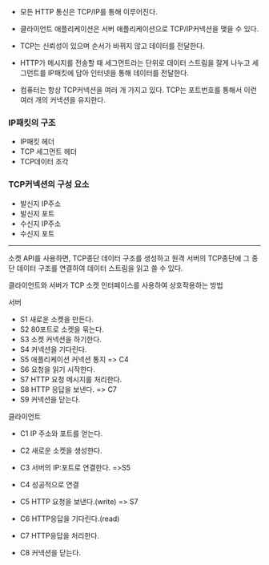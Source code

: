 - 모든 HTTP 통신은 TCP/IP를 통해 이루어진다.

- 클라이언트 애플리케이션은 서버 애플리케이션으로 TCP/IP커넥션을 맺을 수 있다.

- TCP는 신뢰성이 있으며 순서가 바뀌지 않고 데이터를 전달한다.

- HTTP가 메시지를 전송할 때 세그먼트라는 단위로 데이터 스트림을 잘게 나누고 세그먼트를 IP패킷에 담아 인터넷을 통해 데이터를 전달한다.

- 컴퓨터는 항상 TCP커넥션을 여러 개 가지고 있다. TCP는 포트번호를 통해서 이런 여러 개의 커넥션을 유지한다.

### IP패킷의 구조

- IP패킷 헤더
- TCP  세그먼트 헤더
- TCP데이터 조각

### TCP커넥션의 구성 요소

- 발신지 IP주소
- 발신지 포트
- 수신지 IP주소
- 수신지 포트

---

소켓 API를 사용하면, TCP종단 데이터 구조를 생성하고 원격 서버의 TCP종단에 그 종단 데이터 구조를 연결하여 데이터 스트림을 읽고 쓸 수 있다.

클라이언트와 서버가 TCP 소켓 인터페이스를 사용하여 상호작용하는 방법

서버

- S1 새로운 소켓을 만든다.
- S2 80포트로 소켓을 묶는다.
- S3 소켓 커넥션을 하기한다.
- S4 커넥션을 기다린다.
- S5 애플리케이션 커넥션 통지 => C4
- S6 요청을 읽기 시작한다.
- S7 HTTP 요청 메시지를 처리한다.
- S8 HTTP 응답을 보낸다. => C7
- S9 커넥션을 닫는다.

클라이언트

- C1 IP 주소와 포트를 얻는다.

- C2 새로운 소켓을 생성한다.
- C3 서버의 IP:포트로 연결한다. =>S5
- C4 성공적으로 연결
- C5 HTTP 요청을 보낸다.(write) => S7
- C6 HTTP응답을 기다린다.(read)
- C7 HTTP응답을 처리한다.
- C8 커넥션을 닫는다.

